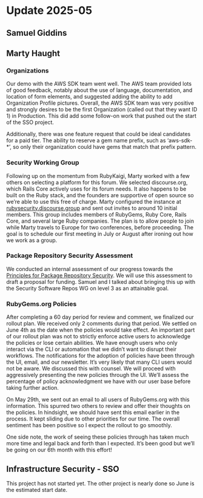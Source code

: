 # Update 2025-05

## Samuel Giddins

## Marty Haught

### Organizations

Our demo with the AWS SDK team went well.  The AWS team provided lots of good feedback, notably about the use of language, documentation, and location of form elements, and suggested adding the ability to add Organization Profile pictures. Overall, the AWS SDK team was very positive and strongly desires to be the first Organization (called out that they want ID 1) in Production.  This did add some follow-on work that pushed out the start of the SSO project.

Additionally, there was one feature request that could be ideal candidates for a paid tier.  The ability to reserve a gem name prefix, such as ‘aws-sdk-*’, so only their organization could have gems that match that prefix pattern. 

### Security Working Group

Following up on the momentum from RubyKaigi, Marty worked with a few others on selecting a platform for this forum.  We selected discourse.org, which Rails Core actively uses for its forum needs.  It also happens to be built on the Ruby stack, and the founders are supportive of open source so we’re able to use this free of charge.  Marty configured the instance at [rubysecurity.discourse.group](https://rubysecurity.discourse.group) and sent out invites to around 10 initial members.  This group includes members of RubyGems, Ruby Core, Rails Core, and several large Ruby companies.   The plan is to allow people to join while Marty travels to Europe for two conferences, before proceeding.  The goal is to schedule our first meeting in July or August after ironing out how we work as a group.

### Package Repository Security Assessment

We conducted an internal assessment of our progress towards the [Principles for Package Repository Security](https://repos.openssf.org/principles-for-package-repository-security).  We will use this assessment to draft a proposal for funding.  Samuel and I talked about bringing this up with the Security Software Repos WG on level 3 as an attainable goal. 

### RubyGems.org Policies

After completing a 60 day period for review and comment, we finalized our rollout plan.  We received only 2 comments during that period.  We settled on June 4th as the date when the policies would take effect.  An important part of our rollout plan was not to strictly enforce active users to acknowledge the policies or lose certain abilities.  We have enough users who only interact via the CLI or automation that we didn’t want to disrupt their workflows.  The notifications for the adoption of policies have been through the UI, email, and our newsletter. It’s very likely that many CLI users would not be aware.  We discussed this with counsel.  We will proceed with aggressively presenting the new policies through the UI.  We’ll assess the percentage of policy acknowledgment we have with our user base before taking further action.

On May 29th, we sent out an email to all users of RubyGems.org with this information.  This spurred two others to review and offer their thoughts on the policies.  In hindsight, we should have sent this email earlier in the process.  It kept sliding due to other priorities for our time.  The overall sentiment has been positive so I expect the rollout to go smoothly.    

One side note, the work of seeing these policies through has taken much more time and legal back and forth than I expected.  It’s been good but we’ll be going on our 6th month with this effort!


## Infrastructure Security - SSO

This project has not started yet.  The other project is nearly done so June is the estimated start date.
